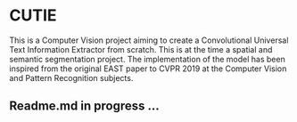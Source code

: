 # CUTIE
This is a Computer Vision project aiming to create a Convolutional Universal Text Information Extractor from scratch. This is at the time a spatial and semantic segmentation project. The implementation of the model has been inspired from the original EAST paper to CVPR 2019 at the Computer Vision and Pattern Recognition subjects.
## Readme.md in progress ...
